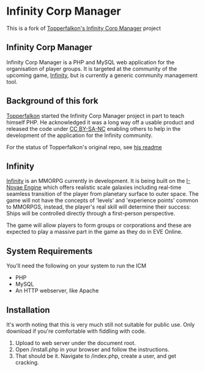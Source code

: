 Infinity Corp Manager
=====================

This is a fork of [Topperfalkon's Infinity Corp Manager](https://github.com/Topperfalkon/Infinity_Corp_Manager) project

Infinity Corp Manager
---------------------

Infinity Corp Manager is a PHP and MySQL web application for the organisation of player groups. It is targeted at the community of the upcoming game, [Infinity](#infinity), but is currently a generic community management tool.

Background of this fork
-----------------------

[Topperfalkon](http://github.com/Topperfalkon) started the Infinity Corp Manager project in part to teach himself PHP.
He acknowledged it was a long way off a usable product and released the code under [CC BY-SA-NC](http://creativecommons.org/licenses/by-nc-sa/3.0/) enabling others to help in the development of the application for the Infinity community.

For the status of Topperfalkon's original repo, see [his readme](https://github.com/Topperfalkon/Infinity_Corp_Manager/blob/master/README.md)

Infinity<a id="infinity"></a>
-----------------------------

[Infinity](http://www.infinity-universe.com/) is an MMORPG currently in development. It is being built on the [I-Novae Engine](http://www.inovaestudios.com/technology.htm) which offers realistic scale galaxies including real-time seamless transition of the player from planetary surface to outer space.
The game will not have the concepts of 'levels' and 'experience points' common to MMORPGS, instead, the player's real skill will determine their success: Ships will be controlled directly through a first-person perspective.

The game will allow players to form groups or corporations and these are expected to play a massive part in the game as they do in EVE Online.

System Requirements
-------------------

You'll need the following on your system to run the ICM
* PHP
* MySQL
* An HTTP webserver, like Apache

Installation
------------

It's worth noting that this is very much still not suitable for public use. Only download if you're comfortable with fiddling with code.

1. Upload to web server under the document root.
2. Open /install.php in your browser and follow the instructions.
3. That should be it. Navigate to /index.php, create a user, and get cracking.
